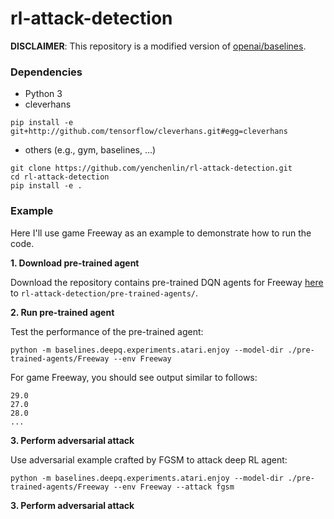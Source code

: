 # rl-attack-detection

**DISCLAIMER**: This repository is a modified version of [openai/baselines](https://github.com/openai/gym).


### Dependencies
- Python 3
- cleverhans

```
pip install -e git+http://github.com/tensorflow/cleverhans.git#egg=cleverhans
```

- others (e.g., gym, baselines, ...)

```
git clone https://github.com/yenchenlin/rl-attack-detection.git
cd rl-attack-detection
pip install -e .
```


### Example
Here I'll use game Freeway as an example to demonstrate how to run the code.

**1. Download pre-trained agent**

Download the repository contains pre-trained DQN agents for Freeway [here](https://drive.google.com/open?id=0B50cbskLVq-eRzBtNktCVE1SSms) to `rl-attack-detection/pre-trained-agents/`.

**2. Run pre-trained agent**

Test the performance of the pre-trained agent:

```
python -m baselines.deepq.experiments.atari.enjoy --model-dir ./pre-trained-agents/Freeway --env Freeway
```

For game Freeway, you should see output similar to follows:

```
29.0
27.0
28.0
...
```

**3. Perform adversarial attack**

Use adversarial example crafted by FGSM to attack deep RL agent:

```
python -m baselines.deepq.experiments.atari.enjoy --model-dir ./pre-trained-agents/Freeway --env Freeway --attack fgsm
```

**3. Perform adversarial attack**

